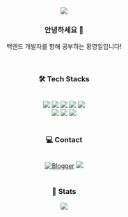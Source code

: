 <div align= "center">
    <img src="https://capsule-render.vercel.app/api?type=waving&color=auto&height=240&text=Zeroone's%20GitHub&animation=&fontColor=ffffff&fontSize=60" />
</div>
<div align= "center"> 
    <h3> 안녕하세요 👋 </h3>
    <p>백엔드 개발자를 향해 공부하는 황영일입니다!</p>
</div><br/>
<div align= "center">
    <h3> 🛠️ Tech Stacks </h3> <br> 
    <div style="margin: 0 auto; text-align: center;" align= "center"> <img src="https://img.shields.io/badge/HTML5-E34F26?style=for-the-badge&logo=HTML5&logoColor=white">
          <img src="https://img.shields.io/badge/Java-007396?style=for-the-badge&logo=Java&logoColor=white">
          <img src="https://img.shields.io/badge/Javascript-F7DF1E?style=for-the-badge&logo=Javascript&logoColor=white">
          <img src="https://img.shields.io/badge/Oracle-F80000?style=for-the-badge&logo=Oracle&logoColor=white">
          <img src="https://img.shields.io/badge/Spring Boot-6DB33F?style=for-the-badge&logo=Spring Boot&logoColor=white">
          <br/><img src="https://img.shields.io/badge/Spring-6DB33F?style=for-the-badge&logo=Spring&logoColor=white">
          <img src="https://img.shields.io/badge/jQuery-0769AD?style=for-the-badge&logo=jQuery&logoColor=white">
          <img src="https://img.shields.io/badge/CSS3-1572B6?style=for-the-badge&logo=CSS3&logoColor=white">
    </div>
</div><br/>
<div align= "center">
    <h3> 💻 Contact </h3> <br> 
    <div align= "center">
        <a href=https://zeroone0314.blogspot.com/><img alt="Blogger" src ="https://img.shields.io/badge/Blogger-FF5722.svg?&style=for-the-badge&logo=Blogger&logoColor=white&link=https://zeroone0314.blogspot.com/"/></a>
        <a href=mailto:jyhwangy4k@gmail.com> <img src="https://img.shields.io/badge/Gmail-EA4335?style=for-the-badge&logo=Gmail&logoColor=white&link=mailto:jyhwangy4k@gmail.com"></a>
    </div>
</div><br/>
<div align= "center"> 
<h3>🏅 Stats</h3><img src="https://github-readme-stats.vercel.app/api/top-langs/?username=hwang-yeongil&layout=compact&bg_color=180,000000,&title_color=000000&text_color=000000"
       /> </div> 
</div>
